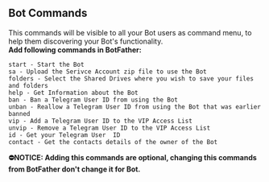 ## Bot Commands
This commands will be visible to all your Bot users as command menu, to help them discovering your Bot's functionality.<br>
<b>Add following commands in BotFather:</b><br>
```
start - Start the Bot
sa - Upload the Serivce Account zip file to use the Bot
folders - Select the Shared Drives where you wish to save your files and folders
help - Get Information about the Bot
ban - Ban a Telegram User ID from using the Bot
unban - Reallow a Telegram User ID from using the Bot that was earlier banned
vip - Add a Telegram User ID to the VIP Access List
unvip - Remove a Telegram User ID to the VIP Access List
id - Get your Telegram User  ID
contact - Get the contacts details of the owner of the Bot
```
<b>⛔NOTICE: Adding this commands are optional, changing this commands from BotFather don't change it for Bot.</b>
